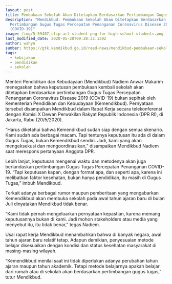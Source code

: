 ```yaml
---
layout: post
title: Pembukaan Sekolah Akan Ditetapkan Berdasarkan Pertimbangan Gugus Tugas
description: "Mendikbud: Pembukaan Sekolah Akan Ditetapkan Berdasarkan
  Pertimbangan Gugus Tugas Percepatan Penanganan Coronavirus Disease 2019
  (COVID-19)"
image: /img/5-59407_clip-art-student-png-for-high-school-students.png
last_modified_date: 2020-05-28T09:28:32.130Z
author: wahyu
sumber: https://gtk.kemdikbud.go.id/read-news/mendikbud-pembukaan-sekolah-akan-ditetapkan-berdasarkan-pertimbangan-gugus-tugas
tags:
  - kebijakan
  - pendidikan
  - sekolah
---
```

Menteri Pendidikan dan Kebudayaan (Mendikbud) Nadiem Anwar Makarim menegaskan bahwa keputusan pembukaan kembali sekolah akan ditetapkan berdasarkan pertimbangan Gugus Tugas Percepatan Penanganan Coronavirus Disease 2019 (COVID-19) bukan sepihak oleh Kementerian Pendidikan dan Kebudayaan (Kemendikbud). Pernyataan tersebut disampaikan Mendikbud dalam Rapat Kerja secara telekonferensi dengan Komisi X Dewan Perwakilan Rakyat Republik Indonesia (DPR RI), di Jakarta, Rabu (20/5/2020).

“Harus diketahui bahwa Kemendikbud sudah siap dengan semua skenario. Kami sudah ada berbagai macam. Tapi tentunya keputusan itu ada di dalam Gugus Tugas, bukan Kemendikbud sendiri. Jadi, kami yang akan mengeksekusi dan mengoordinasikan,” disampaikan Mendikbud Nadiem saat merespons pertanyaan Anggota DPR.

Lebih lanjut, keputusan mengenai waktu dan metodenya akan juga berlandaskan pertimbangan Gugus Tugas Percepatan Penanganan COVID-19. “Tapi keputusan kapan, dengan format apa, dan seperti apa, karena ini melibatkan faktor kesehatan, bukan hanya pendidikan, itu masih di Gugus Tugas,” imbuh Mendikbud.

Terkait adanya berbagai rumor maupun pemberitaan yang mengabarkan Kemendikbud akan membuka sekolah pada awal tahun ajaran baru di bulan Juli dinyatakan Mendikbud tidak benar.

“Kami tidak pernah mengeluarkan pernyataan kepastian, karena memang keputusannya bukan di kami. Jadi mohon stakeholders atau media yang menyebut itu, itu tidak benar,” tegas Nadiem.

Usai rapat kerja Mendikbud menambahkan bahwa di banyak negara, awal tahun ajaran baru relatif tetap. Adapun demikian, penyesuaian metode belajar disesuaikan dengan kondisi dan status kesehatan masyarakat di masing-masing wilayah.

“Kemendikbud menilai saat ini tidak diperlukan adanya perubahan tahun ajaran maupun tahun akademik. Tetapi metode belajarnya apakah belajar dari rumah atau di sekolah akan berdasarkan pertimbangan gugus tugas,” tutur Mendikbud.